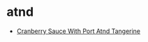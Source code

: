 # atnd

 * [Cranberry Sauce With Port Atnd Tangerine](../index/c/cranberry-sauce-with-port-atnd-tangerine-240572.json)
